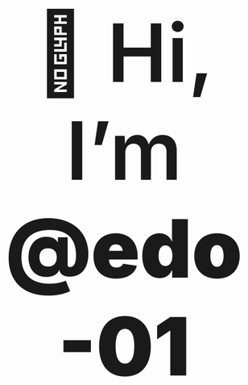 # <div style="text-align: center; font-size: 4vh; font-weight: 600" align="center">👋 Hi, I’m <b style="font-weight: 900">@edo-01</b></div>
